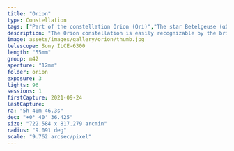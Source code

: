 ```yaml
---
title: "Orion"
type: Constellation
tags: ["Part of the constellation Orion (Ori)","The star Betelgeuse (αOri)","Betelgeuse","The star Bellatrix (γOri)","Bellatrix","The star Alnilam (εOri)","The star Alnitak (ζOri)","The star Mintaka (δOri)","The star ιOri","NGC1976","M42","IC434","NGC2024","NGC1982","M43","The star σOri","The star ηOri","The star 32Ori","NGC2112","Great Orion Nebula","Orion Nebula","Mairan's Nebula","Flame Nebula","Orion B"]
description: "The Orion constellation is easily recognizable by the bright red Betelgeuse 'shoulder', three stars to form the 'belt' and a sword tipped with a nebula visible to the naked eye."
image: assets/images/gallery/orion/thumb.jpg
telescope: Sony ILCE-6300
length: "55mm"
group: m42
aperture: "12mm"
folder: orion
exposure: 3
lights: 96 
sessions: 1
firstCapture: 2021-09-24 
lastCapture:
ra: "5h 40m 46.3s"
dec: "+0° 40' 36.425"
size: "722.584 x 817.279 arcmin"
radius: "9.091 deg"
scale: "9.762 arcsec/pixel"
---
```

